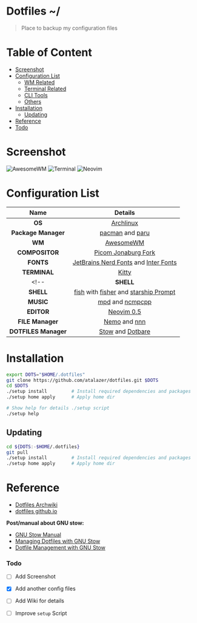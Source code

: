 # Dotfiles ~/
>   Place to backup my configuration files

# Table of Content
<!-- TOC depthFrom:2 -->
- [Screenshot](#screenshot)
- [Configuration List](#configuration-list)
  - [WM Related](#wm-related)
  - [Terminal Related](#terminal-related)
  - [CLI Tools](#cli-tools)
  - [Others](#others)
- [Installation](#installation)
  - [Updating](#updating)
- [Reference](#reference)
- [Todo](#todo)

<!-- /TOC -->

# Screenshot
![AwesomeWM](https://user-images.githubusercontent.com/63155578/119593529-54fdd500-be04-11eb-9bdd-28b96c0603c5.png)
![Terminal](https://user-images.githubusercontent.com/63155578/119593804-d2294a00-be04-11eb-970e-cd368b83dfa9.png)
![Neovim](https://user-images.githubusercontent.com/63155578/114947981-55f02e00-9e78-11eb-88c0-fad98264652f.png)

<!-- Link -->
[arch-link]: https://archlinux.org/
[pacman-link]: https://wiki.archlinux.org/index.php/pacman
[paru-link]: https://github.com/Morganamilo/paru

[awesome-link]: https://github.com/awesomewm/awesome
[picom-link]: https://github.com/yshui/picom
[rofi-link]: https://github.com/davatorium/rofi

[kitty-link]: https://github.com/kovidgoyal/kitty
[tmux-link]: https://github.com/tmux/tmux
[fish-link]: https://fishshell.com/
[fisher-link]: https://github.com/jorgebucaran/fisher
[zsh-link]: http://www.zsh.org/
[zinit-link]: https://github.com/zdharma/zinit
[starship-link]: https://starship.rs/

[neovim-link]: https://github.com/neovim/neovim
[mpd-link]: https://www.musicpd.org/
[ncmpcpp-link]: https://rybczak.net/ncmpcpp/
[nnn-link]: https://github.com/jarun/nnn

[mpv-link]: https://mpv.io/
[nemo-link]: https://github.com/linuxmint/nemo

[nerd-font-link]: https://www.nerdfonts.com/
[system-font]: https://github.com/rsms/inter/
[stow-link]: https://www.gnu.org/software/stow/manual/stow.html
[dotbare-link]: https://github.com//kazhala/dotbare

# Configuration List
| Name                | Details                                                                           |
| :---:               | :-----:                                                                           |
| **OS**              | [Archlinux][arch-link]                                                            |
| **Package Manager** | [pacman][pacman-link] and [paru][paru-link]                                       |
| **WM**              | [AwesomeWM][awesome-link]                                                         |
| **COMPOSITOR**      | [Picom Jonaburg Fork][picom-link]                                                 |
| **FONTS**           | [JetBrains Nerd Fonts][nerd-font-link] and [Inter Fonts][system-font]             |
| **TERMINAL**        | [Kitty][kitty-link]                                                               |
<!-- | **SHELL**           | [zsh][zsh-link] with [zinit][zinit-link]                                          | -->
| **SHELL**            | [fish][fish-link] with [fisher][fisher-link] and [starship Prompt][starship-link] |
| **MUSIC**            | [mpd][mpd-link] and [ncmpcpp][ncmpcpp-link]                                       |
| **EDITOR**           | [Neovim 0.5][neovim-link]                                                         |
| **FILE Manager**     | [Nemo][nemo-link] and [nnn][nnn-link]                                             |
| **DOTFILES Manager** | [Stow][stow-link] and [Dotbare][dotbare-link]                                     |

# Installation

```bash
export DOTS="$HOME/.dotfiles"
git clone https://github.com/atalazer/dotfiles.git $DOTS
cd $DOTS
./setup install         # Install required dependencies and packages
./setup home apply      # Apply home dir

# Show help for details ./setup script
./setup help
```

## Updating
```bash
cd ${DOTS:-$HOME/.dotfiles}
git pull
./setup install         # Install required dependencies and packages
./setup home apply      # Apply home dir
```

# Reference
- [Dotfiles Archwiki](https://wiki.archlinux.org/index.php/Dotfiles)
- [dotfiles github.io](https://dotfiles.github.io/)

**Post/manual about GNU stow:**
- [GNU Stow Manual](https://www.gnu.org/software/stow/manual/stow.html)
- [Managing Dotfiles with GNU Stow](http://blog.xero.nu/managing_dotfiles_with_gnu_stow)
- [Dotfile Management with GNU Stow](https://jonleopard.com/blog/dotfile-management-with-gnu-stow)

### Todo
- [ ] Add Screenshot
- [x] Add another config files
- [ ] Add Wiki for details
- [ ] Improve `setup` Script

